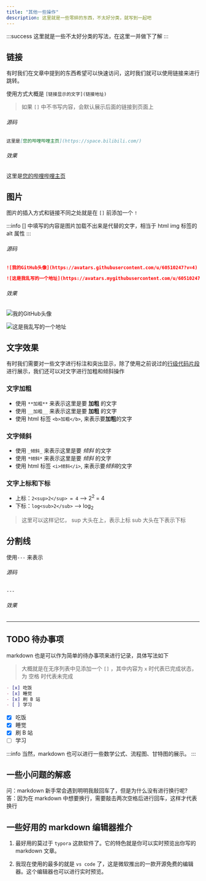 ```yaml
---
title: "其他一些操作"
description: 这里就是一些零碎的东西，不太好分类，就写到一起吧
---
```


:::success
这里就是一些不太好分类的写法，在这里一并做下了解
:::

## 链接

有时我们在文章中提到的东西希望可以快速访问，这时我们就可以使用链接来进行跳转。

使用方式大概是 `[链接显示的文字](链接地址)`

> 如果 `[]` 中不书写内容，会默认展示后面的链接到页面上

###### 源码

```markdown
这里是[您的哔哩哔哩主页](https://space.bilibili.com/)
```

###### 效果

这里是[您的哔哩哔哩主页](https://space.bilibili.com/)

## 图片

图片的插入方式和链接不同之处就是在 `[]` 前添加一个 `!`

:::info
[] 中填写的内容是图片加载不出来是代替的文字，相当于 html img 标签的 alt 属性
:::

###### 源码

```markdown
![我的GitHub头像](https://avatars.githubusercontent.com/u/60510247?v=4)

![这是我乱写的一个地址](https://avatars.mygithubusercontent.com/u/60510247?v=4)
```

###### 效果

![我的GitHub头像](https://avatars.githubusercontent.com/u/60510247?v=4)

![这是我乱写的一个地址](https://avatars.mygithubusercontent.com/u/60510247?v=4)

## 文字效果

有时我们需要对一些文字进行标注和突出显示，除了使用之前说过的[行级代码片段](/docs/markdown/code)进行展示，我们还可以对文字进行加粗和倾斜操作

### 文字加粗

- 使用 `**加粗**` 来表示这里是要 **加粗** 的文字
- 使用 `__加粗__` 来表示这里是要 **加粗** 的文字
- 使用 html 标签 `<b>加粗</b>`, 来表示要<b>加粗</b>的文字

### 文字倾斜

- 使用 `_倾斜_` 来表示这里是要 _倾斜_ 的文字
- 使用 `*倾斜*` 来表示这里是要 _倾斜_ 的文字
- 使用 html 标签 `<i>倾斜</i>`, 来表示要<i>倾斜</i>的文字

### 文字上标和下标

- 上标：`2<sup>2</sup> = 4` --> 2<sup>2</sup> = 4
- 下标：`log<sub>2</sub>` --> log<sub>2</sub>

> 这里可以这样记忆， sup 大头在上，表示上标 sub 大头在下表示下标

## 分割线

使用`---` 来表示

###### 源码

```
---
```

###### 效果

---

## TODO 待办事项

markdown 也是可以作为简单的待办事项来进行记录，具体写法如下

> 大概就是在无序列表中见添加一个 `[]` ，其中内容为 `x` 时代表已完成状态，为 空格 时代表未完成

```markdown
- [x] 吃饭
- [x] 睡觉
- [x] 刷 B 站
- [ ] 学习
```

- [x] 吃饭
- [x] 睡觉
- [x] 刷 B 站
- [ ] 学习

:::info
当然，markdown 也可以进行一些数学公式、流程图、甘特图的展示。
:::

## 一些小问题的解惑

问：markdown 新手常会遇到明明我敲回车了，但是为什么没有进行换行呢?  
答：因为在 markdown 中想要换行，需要敲击两次空格后进行回车，这样才代表换行

## 一些好用的 markdown 编辑器推介

1. 最好用的莫过于 `typora` 这款软件了。它的特色就是你可以实时预览出你写的 markdown 文章。

2. 我现在使用的最多的就是 `vs code` 了，这是微软推出的一款开源免费的编辑器。这个编辑器也可以进行实时预览。
